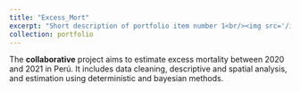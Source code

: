 ```yaml
---
title: "Excess_Mort"
excerpt: "Short description of portfolio item number 1<br/><img src='/images/map_men_2017_2021_v2.png' width="500px" height="300px">"
collection: portfolio
---
```


The **collaborative** project aims to estimate excess mortality between 2020 and 2021 in Perú. It includes data cleaning, descriptive and spatial analysis, and estimation using deterministic and bayesian methods.
